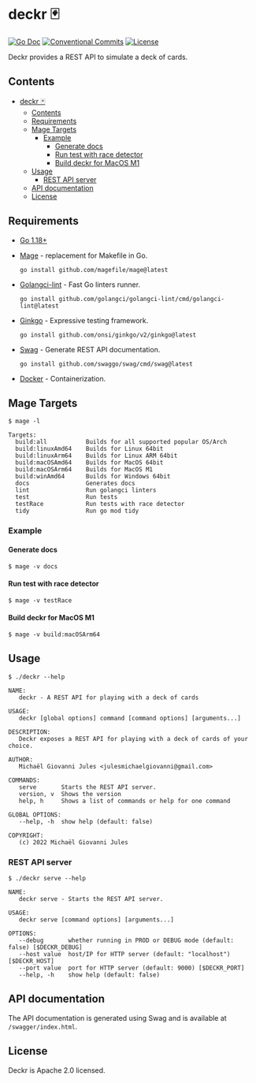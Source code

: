 # deckr 🃏

[![Go Doc](https://img.shields.io/badge/godoc-reference-blue.svg?style=for-the-badge)](https://godoc.org/github.com/mgjules/deckr)
[![Conventional Commits](https://img.shields.io/badge/Conventional%20Commits-1.0.0-yellow.svg?style=for-the-badge)](https://conventionalcommits.org)
[![License](https://img.shields.io/badge/License-Apache%202.0-blue.svg?style=for-the-badge)](LICENSE)

Deckr provides a REST API to simulate a deck of cards.


## Contents

- [deckr 🃏](#deckr-)
  - [Contents](#contents)
  - [Requirements](#requirements)
  - [Mage Targets](#mage-targets)
    - [Example](#example)
      - [Generate docs](#generate-docs)
      - [Run test with race detector](#run-test-with-race-detector)
      - [Build deckr for MacOS M1](#build-deckr-for-macos-m1)
  - [Usage](#usage)
    - [REST API server](#rest-api-server)
  - [API documentation](#api-documentation)
  - [License](#license)

## Requirements

- [Go 1.18+](https://golang.org/doc/install)
- [Mage](https://github.com/magefile/mage) - replacement for Makefile in Go.
    
    ```shell
    go install github.com/magefile/mage@latest
    ```

- [Golangci-lint](https://github.com/golangci/golangci-lint) - Fast Go linters runner.
      
    ```shell
    go install github.com/golangci/golangci-lint/cmd/golangci-lint@latest
    ```
    
- [Ginkgo](https://github.com/onsi/ginkgo) - Expressive testing framework.
        
    ```shell
    go install github.com/onsi/ginkgo/v2/ginkgo@latest
    ```
    
- [Swag](https://github.com/swaggo/swag) - Generate REST API documentation.
        
    ```shell
    go install github.com/swaggo/swag/cmd/swag@latest
    ```
    
- [Docker](https://www.docker.com) - Containerization.

## Mage Targets

```shell
$ mage -l
```

```
Targets:
  build:all           Builds for all supported popular OS/Arch
  build:linuxAmd64    Builds for Linux 64bit
  build:linuxArm64    Builds for Linux ARM 64bit
  build:macOSAmd64    Builds for MacOS 64bit
  build:macOSArm64    Builds for MacOS M1
  build:winAmd64      Builds for Windows 64bit
  docs                Generates docs
  lint                Run golangci linters
  test                Run tests
  testRace            Run tests with race detector
  tidy                Run go mod tidy
```

### Example

#### Generate docs

```shell
$ mage -v docs
```

#### Run test with race detector

```shell
$ mage -v testRace
```

#### Build deckr for MacOS M1

```shell
$ mage -v build:macOSArm64
```

## Usage

```shell
$ ./deckr --help
```

```
NAME:
   deckr - A REST API for playing with a deck of cards

USAGE:
   deckr [global options] command [command options] [arguments...]

DESCRIPTION:
   Deckr exposes a REST API for playing with a deck of cards of your choice.

AUTHOR:
   Michaël Giovanni Jules <julesmichaelgiovanni@gmail.com>

COMMANDS:
   serve       Starts the REST API server.
   version, v  Shows the version
   help, h     Shows a list of commands or help for one command

GLOBAL OPTIONS:
   --help, -h  show help (default: false)

COPYRIGHT:
   (c) 2022 Michaël Giovanni Jules
```

### REST API server

```shell
$ ./deckr serve --help
```

```
NAME:
   deckr serve - Starts the REST API server.

USAGE:
   deckr serve [command options] [arguments...]

OPTIONS:
   --debug       whether running in PROD or DEBUG mode (default: false) [$DECKR_DEBUG]
   --host value  host/IP for HTTP server (default: "localhost") [$DECKR_HOST]
   --port value  port for HTTP server (default: 9000) [$DECKR_PORT]
   --help, -h    show help (default: false)
```

## API documentation

The API documentation is generated using Swag and is available at `/swagger/index.html`.

## License

Deckr is Apache 2.0 licensed.